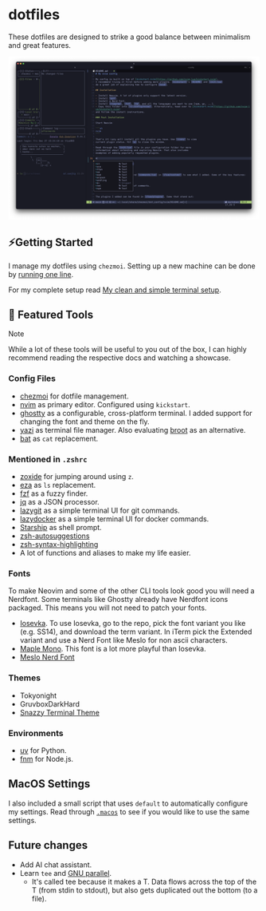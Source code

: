 # dotfiles

These dotfiles are designed to strike a good balance between minimalism and great features.

![preview](./imgs/ghostty-setup.png)

## ⚡Getting Started

I manage my dotfiles using `chezmoi`. Setting up a new machine can be done by [running one line](https://www.chezmoi.io/quick-start/#set-up-a-new-machine-with-a-single-command).

For my complete setup read [My clean and simple terminal setup](https://ratoru.com/blog/terminal).

## 🔨 Featured Tools

> [!NOTE]
> While a lot of these tools will be useful to you out of the box,
> I can highly recommend reading the respective docs and watching a showcase.

### Config Files

- [chezmoi](https://www.chezmoi.io/) for dotfile management.
- [nvim](./dot_config/nvim/) as primary editor. Configured using `kickstart`.
- [ghostty](./dot_config/ghostty/) as a configurable, cross-platform terminal. I added support for changing the font and theme on the fly.
- [yazi](https://yazi-rs.github.io/) as terminal file manager. Also evaluating [broot](https://github.com/Canop/broot) as an alternative.
- [bat](https://github.com/sharkdp/bat) as `cat` replacement.

### Mentioned in `.zshrc`

- [zoxide](https://github.com/ajeetdsouza/zoxide) for jumping around using `z`.
- [eza](https://github.com/eza-community/eza) as `ls` replacement.
- [fzf](https://github.com/junegunn/fzf) as a fuzzy finder.
- [jq](https://github.com/jqlang/jq) as a JSON processor.
- [lazygit](https://github.com/jesseduffield/lazygit) as a simple terminal UI for git commands.
- [lazydocker](https://github.com/jesseduffield/lazydocker) as a simple terminal UI for docker commands.
- [Starship](https://starship.rs/) as shell prompt.
- [zsh-autosuggestions](https://github.com/zsh-users/zsh-autosuggestions)
- [zsh-syntax-highlighting](https://github.com/zsh-users/zsh-syntax-highlighting)
- A lot of functions and aliases to make my life easier.

### Fonts

To make Neovim and some of the other CLI tools look good you will need a Nerdfont. Some terminals like Ghostty already have Nerdfont icons packaged. This means you will not need to patch your fonts.

- [Iosevka](https://github.com/be5invis/Iosevka/tree/v30.3.3). To use Iosevka, go to the repo, pick the font variant you like (e.g. SS14), and download the term variant. In iTerm pick the Extended variant and use a Nerd Font like Meslo for non ascii characters.
- [Maple Mono](https://github.com/subframe7536/maple-font). This font is a lot more playful than Iosevka.
- [Meslo Nerd Font](https://github.com/romkatv/powerlevel10k/blob/master/font.md)

### Themes

- Tokyonight
- GruvboxDarkHard
- [Snazzy Terminal Theme](https://github.com/sindresorhus/iterm2-snazzy)

### Environments

- [uv](https://github.com/astral-sh/uv) for Python.
- [fnm](https://github.com/Schniz/fnm) for Node.js.

## MacOS Settings

I also included a small script that uses `default` to automatically configure my settings.
Read through [`.macos`](./executable_dot_macos) to see if you would like to use the same settings.

## Future changes

- Add AI chat assistant.
- Learn `tee` and [GNU parallel](https://blog.ronin.cloud/gnu-parallel/).
    - It's called tee because it makes a T. Data flows across the top of the T (from stdin to stdout), but also gets duplicated out the bottom (to a file). 
